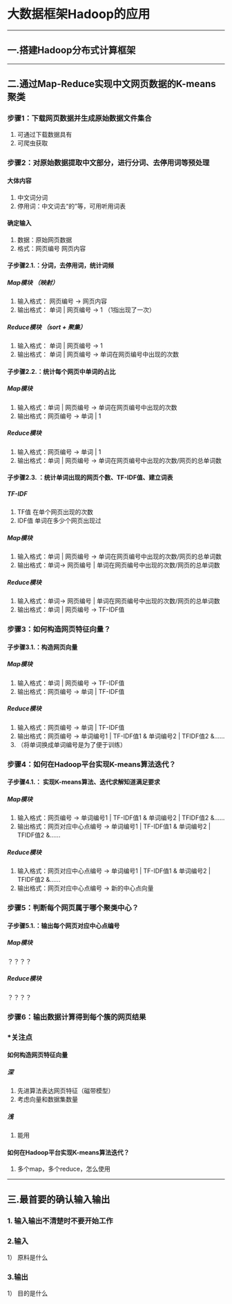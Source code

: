 # 大数据框架Hadoop的应用
***

## 一.搭建Hadoop分布式计算框架
***

## 二.通过Map-Reduce实现中文网页数据的K-means聚类
### 步骤1：下载网页数据并生成原始数据文件集合
1. 可通过下载数据具有
2. 可爬虫获取

### 步骤2：对原始数据提取中文部分，进行分词、去停用词等预处理
#### 大体内容
1. 中文词分词
2. 停用词：中文词去“的”等，可用听用词表

#### 确定输入
1. 数据：原始网页数据
2. 格式：网页编号 网页内容

#### 子步骤2.1.：分词，去停用词，统计词频
##### Map模块 （映射）
1. 输入格式： 网页编号 -> 网页内容
2. 输出格式： 单词 | 网页编号 -> 1 （1指出现了一次）

##### Reduce模块 （sort + 聚集）
1. 输入格式： 单词 | 网页编号 -> 1
2. 输出格式： 单词 | 网页编号 -> 单词在网页编号中出现的次数

#### 子步骤2.2.：统计每个网页中单词的占比
##### Map模块
1. 输入格式：单词 | 网页编号 -> 单词在网页编号中出现的次数
2. 输出格式：网页编号 -> 单词 | 1

##### Reduce模块
1. 输入格式：网页编号 -> 单词 | 1
2. 输出格式：单词 | 网页编号 -> 单词在网页编号中出现的次数/网页的总单词数

#### 子步骤2.3. ：统计单词出现的网页个数、TF-IDF值、建立词表

##### TF-IDF
1. TF值
在单个网页出现的次数
2. IDF值
单词在多少个网页出现过

##### Map模块
1. 输入格式：单词 | 网页编号 -> 单词在网页编号中出现的次数/网页的总单词数
2. 输出格式：单词-> 网页编号 | 单词在网页编号中出现的次数/网页的总单词数

##### Reduce模块
1. 输入格式：单词-> 网页编号 | 单词在网页编号中出现的次数/网页的总单词数
2. 输出格式：单词 | 网页编号 -> TF-IDF值
 
### 步骤3：如何构造网页特征向量？

#### 子步骤3.1.：构造网页向量
##### Map模块
1. 输入格式：单词 | 网页编号 -> TF-IDF值
2. 输出格式：网页编号 -> 单词 | TF-IDF值

##### Reduce模块
1. 输入格式：网页编号 -> 单词 | TF-IDF值
2. 输出格式：网页编号 -> 单词编号1 | TF-IDF值1 & 单词编号2 | TFIDF值2 &......
3. （将单词换成单词编号是为了便于训练）


### 步骤4：如何在Hadoop平台实现K-means算法迭代？

#### 子步骤4.1.： 实现K-means算法、迭代求解知道满足要求
##### Map模块
1. 输入格式：网页编号 -> 单词编号1 | TF-IDF值1 & 单词编号2 | TFIDF值2 &......
2. 输出格式：网页对应中心点编号 -> 单词编号1 | TF-IDF值1 & 单词编号2 | TFIDF值2 &......
##### Reduce模块
1. 输入格式：网页对应中心点编号 -> 单词编号1 | TF-IDF值1 & 单词编号2 | TFIDF值2 &......
2. 输出格式：网页对应中心点编号 -> 新的中心点向量

### 步骤5：判断每个网页属于哪个聚类中心？

#### 子步骤5.1.：输出每个网页对应中心点编号
##### Map模块
？？？？
##### Reduce模块
？？？？

### 步骤6：输出数据计算得到每个簇的网页结果

### *关注点
#### 如何构造网页特征向量
##### 深
1. 先进算法表达网页特征（磁带模型）
2. 考虑向量和数据集数量
##### 浅
1. 能用
#### 如何在Hadoop平台实现K-means算法迭代？
1. 多个map，多个reduce，怎么使用

***
## 三.最首要的确认输入输出
### 1. 输入输出不清楚时不要开始工作
### 2.输入
1） 原料是什么

### 3.输出
1） 目的是什么
